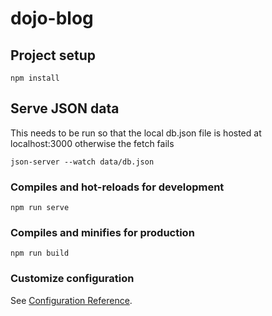 # dojo-blog

## Project setup
```
npm install
```

## Serve JSON data
This needs to be run so that the local db.json file is hosted at localhost:3000 otherwise the fetch fails
```
json-server --watch data/db.json
```

### Compiles and hot-reloads for development
```
npm run serve
```

### Compiles and minifies for production
```
npm run build
```

### Customize configuration
See [Configuration Reference](https://cli.vuejs.org/config/).
